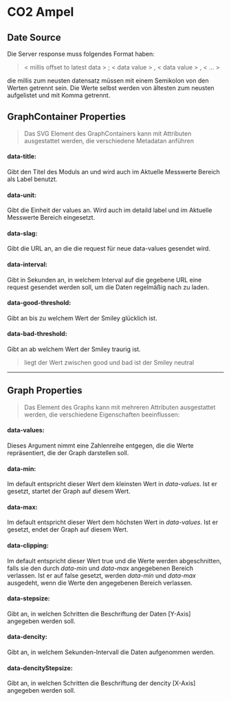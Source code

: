 # CO2 Ampel

## Date Source
Die Server response muss folgendes Format haben:

> < millis offset to latest data > ; < data value > , < data value > , < ... >

die millis zum neusten datensatz müssen mit einem Semikolon von den Werten getrennt sein. Die Werte selbst werden von ältesten zum neusten aufgelistet und mit Komma getrennt.


## GraphContainer Properties
> Das SVG Element des GraphContainers kann mit Attributen ausgestattet werden, die verschiedene Metadatan anführen

#### data-title:
Gibt den Titel des Moduls an und wird auch im Aktuelle Messwerte Bereich als Label benutzt.

#### data-unit:
Gibt die Einheit der values an. Wird auch im detaild label und im Aktuelle Messwerte Bereich eingesetzt.

#### data-slag:
Gibt die URL an, an die die request für neue data-values gesendet wird.

#### data-interval:
Gibt in Sekunden an, in welchem Interval auf die gegebene URL eine request gesendet werden soll, um die Daten regelmäßig nach zu laden.

#### data-good-threshold:
Gibt an bis zu welchem Wert der Smiley glücklich ist.

#### data-bad-threshold:
Gibt an ab welchem Wert der Smiley traurig ist.

>liegt der Wert zwischen good und bad ist der Smiley neutral

---

## Graph Properties
> Das Element des Graphs kann mit mehreren Attributen ausgestattet werden, die verschiedene Eigenschaften beeinflussen:


#### data-values:
Dieses Argument nimmt eine Zahlenreihe entgegen, die die Werte repräsentiert, die der Graph darstellen soll.

#### data-min:
Im default entspricht dieser Wert dem kleinsten Wert in *data-values*.
Ist er gesetzt, startet der Graph auf diesem Wert.

#### data-max:
Im default entspricht dieser Wert dem höchsten Wert in *data-values*.
Ist er gesetzt, endet der Graph auf diesem Wert.

#### data-clipping:
Im default entspricht dieser Wert true und die Werte werden abgeschnitten, falls sie den durch *data-min* und *data-max* angegebenen Bereich verlassen.
Ist er auf false gesetzt, werden *data-min* und *data-max* ausgedeht, wenn die Werte den angegebenen Bereich verlassen.

#### data-stepsize:
Gibt an, in welchen Schritten die Beschriftung der Daten [Y-Axis] angegeben werden soll.

#### data-dencity:
Gibt an, in welchem Sekunden-Intervall die Daten aufgenommen werden.

#### data-dencityStepsize:
Gibt an, in welchen Schritten die Beschriftung der dencity [X-Axis] angegeben werden soll.
